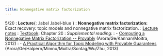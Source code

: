```yaml
---
title: Nonnegative matrix factorization
---
```


5/20
: **Lecture**{: .label .label-blue }
: **Nonnegative matrix factorization:** Exact recovery: topic models and nonnegative matrix factorization.
: [Lecture notes](https://vitercik.github.io/bwca/assets/notes/l15.pdf)
: [Textbook](https://searchworks.stanford.edu/view/13773968): Chapter 20
: *Supplemental reading:*
: - [Computing a Nonnegative Matrix Factorization -- Provably](https://arxiv.org/abs/1111.0952) (Arora/Ge/Kannan/Moitra, 2012)
: - [A Practical Algorithm for Topic Modeling with Provable Guarantees](https://arxiv.org/abs/1212.4777) (Arora/Ge/Halpern/Mimno/Moitra/Sontag/Wu/Zhu, 2013)
